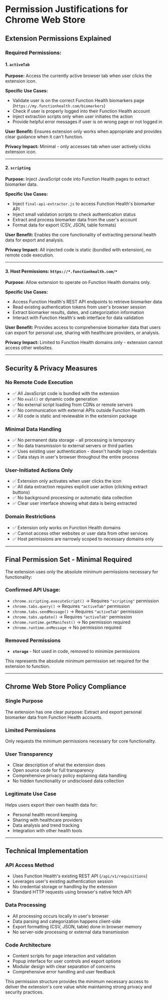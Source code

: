 # Permission Justifications for Chrome Web Store

## Extension Permissions Explained

### **Required Permissions:**

#### **1. `activeTab`**
**Purpose:** Access the currently active browser tab when user clicks the extension icon.

**Specific Use Cases:**
- Validate user is on the correct Function Health biomarkers page (`https://my.functionhealth.com/biomarkers`)
- Check if user is properly logged into their Function Health account
- Inject extraction scripts only when user initiates the action
- Provide helpful error messages if user is on wrong page or not logged in

**User Benefit:** Ensures extension only works when appropriate and provides clear guidance when it can't function.

**Privacy Impact:** Minimal - only accesses tab when user actively clicks extension icon.

---

#### **2. `scripting`**
**Purpose:** Inject JavaScript code into Function Health pages to extract biomarker data.

**Specific Use Cases:**
- Inject `final-api-extractor.js` to access Function Health's biomarker API
- Inject small validation scripts to check authentication status
- Extract and process biomarker data from the user's account
- Format data for export (CSV, JSON, table formats)

**User Benefit:** Enables the core functionality of extracting personal health data for export and analysis.

**Privacy Impact:** All injected code is static (bundled with extension), no remote code execution.

---

#### **3. Host Permissions: `https://*.functionhealth.com/*`**
**Purpose:** Allow extension to operate on Function Health domains only.

**Specific Use Cases:**
- Access Function Health's REST API endpoints to retrieve biomarker data
- Read existing authentication tokens from user's browser session
- Extract biomarker results, dates, and categorization information
- Interact with Function Health's web interface for data validation

**User Benefit:** Provides access to comprehensive biomarker data that users can export for personal use, sharing with healthcare providers, or analysis.

**Privacy Impact:** Limited to Function Health domains only - extension cannot access other websites.

---

## **Security & Privacy Measures**

### **No Remote Code Execution**
- ✅ All JavaScript code is bundled with the extension
- ✅ No `eval()` or dynamic code generation
- ✅ No external script loading from CDNs or remote servers
- ✅ No communication with external APIs outside Function Health
- ✅ All code is static and reviewable in the extension package

### **Minimal Data Handling**
- ✅ No permanent data storage - all processing is temporary
- ✅ No data transmission to external servers or third parties
- ✅ Uses existing user authentication - doesn't handle login credentials
- ✅ Data stays in user's browser throughout the entire process

### **User-Initiated Actions Only**
- ✅ Extension only activates when user clicks the icon
- ✅ All data extraction requires explicit user action (clicking extract buttons)
- ✅ No background processing or automatic data collection
- ✅ Clear user interface showing what data is being extracted

### **Domain Restrictions**
- ✅ Extension only works on Function Health domains
- ✅ Cannot access other websites or user data from other services
- ✅ Host permissions are narrowly scoped to necessary domains only

---

## **Final Permission Set - Minimal Required**

The extension uses only the absolute minimum permissions necessary for functionality:

### **Confirmed API Usage:**
- `chrome.scripting.executeScript()` → Requires `"scripting"` permission
- `chrome.tabs.query()` → Requires `"activeTab"` permission  
- `chrome.tabs.sendMessage()` → Requires `"activeTab"` permission
- `chrome.tabs.update()` → Requires `"activeTab"` permission
- `chrome.runtime.getManifest()` → No permission required
- `chrome.runtime.onMessage` → No permission required

### **Removed Permissions**
- **`storage`** - Not used in code, removed to minimize permissions

This represents the absolute minimum permission set required for the extension to function.

---

## **Chrome Web Store Policy Compliance**

### **Single Purpose**
The extension has one clear purpose: Extract and export personal biomarker data from Function Health accounts.

### **Limited Permissions**
Only requests the minimum permissions necessary for core functionality.

### **User Transparency**
- Clear description of what the extension does
- Open source code for full transparency
- Comprehensive privacy policy explaining data handling
- No hidden functionality or undisclosed data collection

### **Legitimate Use Case**
Helps users export their own health data for:
- Personal health record keeping
- Sharing with healthcare providers
- Data analysis and trend tracking
- Integration with other health tools

---

## **Technical Implementation**

### **API Access Method**
- Uses Function Health's existing REST API (`/api/v1/requisitions`)
- Leverages user's existing authentication session
- No credential storage or handling by the extension
- Standard HTTP requests using browser's native fetch API

### **Data Processing**
- All processing occurs locally in user's browser
- Data parsing and categorization happens client-side
- Export formatting (CSV, JSON, table) done in browser memory
- No server-side processing or external data transmission

### **Code Architecture**
- Content scripts for page interaction and validation
- Popup interface for user controls and export options
- Modular design with clear separation of concerns
- Comprehensive error handling and user feedback

This permission structure provides the minimum necessary access to deliver the extension's core value while maintaining strong privacy and security practices.
